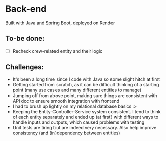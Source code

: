 # Back-end
Built with Java and Spring Boot, deployed on Render

## To-be done:

- [ ] Recheck crew-related entity and their logic

## Challenges:
- It's been a long time since I code with Java so some slight hitch at first
- Getting started from scratch, as it can be difficult thinking of a starting point (many use cases and many different entities to manage)
- Jumping off from above point, making sure things are consistent with API doc to ensure smooth integration with frontend
- I had to brush up lightly on my relational database basics :>
- Keeping the Entity-Controller-Service system consistent. I tend to think of each entity separately and ended up (at first) with different ways to handle inputs and outputs, which caused problems with testing
- Unit tests are tiring but are indeed very necessary. Also help improve consistency (and (in)dependency between entities)
